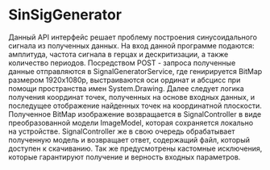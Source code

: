 # SinSigGenerator

Данный API интерфейс решает проблему построения синусоидального сигнала из полученных данных. На вход данной программе подаются: амплитуда, частота сигнала в герцах и дескритизации, а также количество периодов. Посредством POST - запроса полученные данные отправляются в SignalGeneratorService, где генирируется BitMap размером 1920х1080p, выстраиваются оси ординат и абсцисс при помощи пространства имен System.Drawing. Далее следует логика получения координат точек, полученных на основе входных данных, и последущее отображение найденных точек на координатной плоскости. Полученное BitMap изображение возвращается в SignalController в виде преобразованной модели ImageModel, которая сохраняется локально на устройстве. SignalController же в свою очередь обрабатывает полученную модель и возвращает ответ, содержащий файл, который доступен к скачиванию. Так же предусмотрены кастомные исключения, которые гарантируют получение и верность входных параметров.